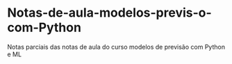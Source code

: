 # Notas-de-aula-modelos-previs-o-com-Python
Notas parciais das notas de aula do curso modelos de previsão com Python e ML
